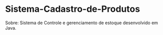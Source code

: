 # Sistema-Cadastro-de-Produtos

Sobre: Sistema de Controle e gerenciamento de estoque desenvolvido em Java.
